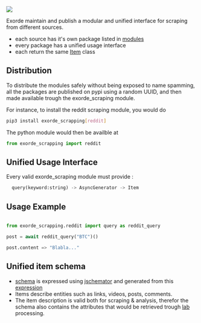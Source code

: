 <img src="https://img.shields.io/badge/how%20to-scrap-blue?style=for-the-badge" />

Exorde maintain and publish a modular and unified interface for scraping from different sources.

- each source has it's own package listed in [modules](./modules)
- every package has a unified usage interface
- each return the same [Item](../schema) class

## Distribution

To distribute the modules safely without being exposed to name spamming, all the packages are published on pypi using a random UUID, and then made available trough the exorde_scraping module.

For instance, to install the reddit scraping module, you would do
```bash
pip3 install exorde_scrapping[reddit]
```

The python module would then be availble at

```python
from exorde_scrapping import reddit
```

## Unified Usage Interface

Every valid exorde_scraping module must provide :
```python
  query(keyword:string) -> AsyncGenerator -> Item
```

## Usage Example

```python

from exorde_scrapping.reddit import query as reddit_query

post = await reddit_query("BTC")()

post.content => "Blabla..."
```


## Unified item schema
- [schema](https://github.com/exorde-labs/exorde/schema/schema.json) is expressed using [jschemator](https://github.com/exorde-labs/jschemator) and generated from this [expression](./exorde_data/__init__.py)
- Items describe entities such as links, videos, posts, comments.
- The item description is valid both for scraping & analysis, therefor the schema also contains the attributes that would be retrieved trough [lab](../lab) processing.
